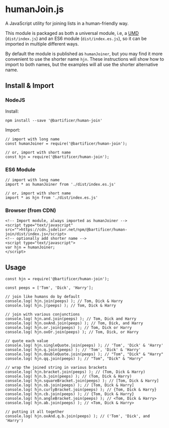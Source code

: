 # humanJoin.js
A JavaScript utility for joining lists in a human-friendly way.

This module is packaged as both a universal module, i.e, a
[UMD](https://github.com/umdjs/umd) (`dist/index.js`) and an ES6 module
(`dist/index.es.js`), so it can be imported in multiple different ways.

By default the module is published as `humanJoiner`, but you may find
it more convenient to use the shorter name `hjn`. These instructions
will show how to import to both names, but the examples will all use
the shorter alternative name.

## Install & Import

### NodeJS

Install:

```
npm install --save '@bartificer/human-join'
```

Import:

```
// import with long name
const humanJoiner = require('@bartificer/human-join');

// or, import with short name
const hjn = require('@bartificer/human-join');
```

### ES6 Module

```
// import with long name
import * as humanJoiner from './dist/index.es.js'

// or, import with short name
import * as hjn from './dist/index.es.js'
```

### Browser (from CDN)

```
<!-- Import module, always imported as humanJoiner -->
<script type="text/javascript" src="">https://cdn.jsdelivr.net/npm/@bartificer/human-join/dist/index.js</script>
<!-- optionally add shorter name -->
<script type="text/javascript">
var hjn = humanJoiner;
</script>
```

## Usage

```
const hjn = require('@bartificer/human-join');

const peeps = ['Tom', 'Dick', 'Harry'];

// join like humans do by default
console.log( hjn.join(peeps) ); // Tom, Dick & Harry
console.log( hjn.j(peeps) ); // Tom, Dick & Harry

// join with various conjunctions
console.log( hjn.and.join(peeps) ); // Tom, Dick and Harry
console.log( hjn.oxAnd.join(peeps) ); // Tom, Dick, and Harry
console.log( hjn.or.join(peeps) ); // Tom, Dick or Harry
console.log( hjn.oxOr.join(peeps) ); // Tom, Dick, or Harry

// quote each value
console.log( hjn.singleQuote.join(peeps) ); // 'Tom', 'Dick' & 'Harry'
console.log( hjn.q.join(peeps) ); // 'Tom', 'Dick' & 'Harry'
console.log( hjn.doubleQuote.join(peeps) ); // "Tom", "Dick" & "Harry"
console.log( hjn.qq.join(peeps) ); // "Tom", "Dick" & "Harry"

// wrap the joined string in various brackets
console.log( hjn.bracket.join(peeps) ); // (Tom, Dick & Harry)
console.log( hjn.b.join(peeps) ); // (Tom, Dick & Harry)
console.log( hjn.squareBracket.join(peeps) ); // [Tom, Dick & Harry]
console.log( hjn.sb.join(peeps) ); // [Tom, Dick & Harry]
console.log( hjn.curlyBracket.join(peeps) ); // {Tom, Dick & Harry}
console.log( hjn.cb.join(peeps) ); // {Tom, Dick & Harry}
console.log( hjn.angleBracket.join(peeps) ); // <Tom, Dick & Harry>
console.log( hjn.ab.join(peeps) ); // <Tom, Dick & Harry>

// putting it all together
console.log( hjn.oxAnd.q.b.join(peeps) ); // ('Tom', 'Dick', and 'Harry')
```
